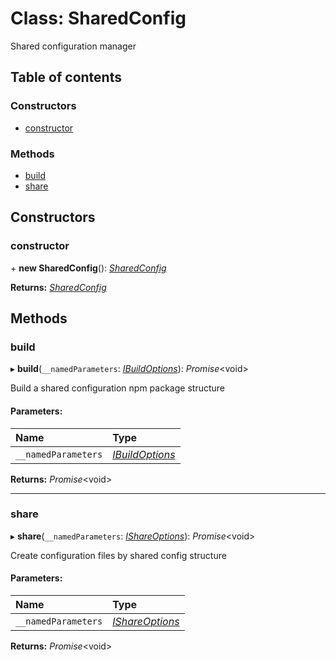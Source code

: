 # Class: SharedConfig

Shared configuration manager

## Table of contents

### Constructors

- [constructor](sharedconfig.md#constructor)

### Methods

- [build](sharedconfig.md#build)
- [share](sharedconfig.md#share)

## Constructors

### constructor

\+ **new SharedConfig**(): [*SharedConfig*](sharedconfig.md)

**Returns:** [*SharedConfig*](sharedconfig.md)

## Methods

### build

▸ **build**(`__namedParameters`: [*IBuildOptions*](../index.md#ibuildoptions)): *Promise*<void\>

Build a shared configuration npm package structure

#### Parameters:

| Name | Type |
| :------ | :------ |
| `__namedParameters` | [*IBuildOptions*](../index.md#ibuildoptions) |

**Returns:** *Promise*<void\>

___

### share

▸ **share**(`__namedParameters`: [*IShareOptions*](../index.md#ishareoptions)): *Promise*<void\>

Create configuration files by shared config structure

#### Parameters:

| Name | Type |
| :------ | :------ |
| `__namedParameters` | [*IShareOptions*](../index.md#ishareoptions) |

**Returns:** *Promise*<void\>
